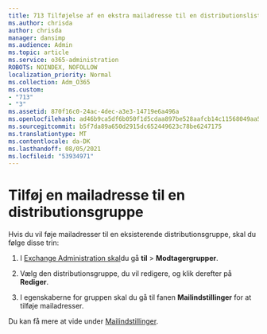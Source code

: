 ```yaml
---
title: 713 Tilføjelse af en ekstra mailadresse til en distributionsliste
ms.author: chrisda
author: chrisda
manager: dansimp
ms.audience: Admin
ms.topic: article
ms.service: o365-administration
ROBOTS: NOINDEX, NOFOLLOW
localization_priority: Normal
ms.collection: Adm_O365
ms.custom:
- "713"
- "3"
ms.assetid: 870f16c0-24ac-4dec-a3e3-14719e6a496a
ms.openlocfilehash: ad46b9ca5df6b050f1d5cdaa897be528aafcb14c11568049aa512c4f65645392
ms.sourcegitcommit: b5f7da89a650d2915dc652449623c78be6247175
ms.translationtype: MT
ms.contentlocale: da-DK
ms.lasthandoff: 08/05/2021
ms.locfileid: "53934971"
---
```

# <a name="add-an-email-address-for-a-distribution-group"></a>Tilføj en mailadresse til en distributionsgruppe

Hvis du vil føje mailadresser til en eksisterende distributionsgruppe, skal du følge disse trin:

1. I [Exchange Administration skal](https://outlook.office365.com/ecp/)du gå **til** \> **Modtagergrupper**.

2. Vælg den distributionsgruppe, du vil redigere, og klik derefter på **Rediger**.

3. I egenskaberne for gruppen skal du gå til fanen **Mailindstillinger** for at tilføje mailadresser. 

Du kan få mere at vide under [Mailindstillinger](https://technet.microsoft.com/library/bb124513.aspx#emailoptions).
